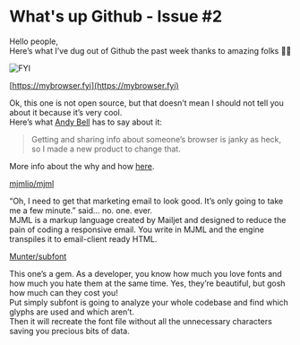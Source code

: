 # What's up Github - Issue #2

Hello people,  
Here’s what I’ve dug out of Github the past week thanks to amazing folks 👏👏

![FYI](https://s3.amazonaws.com/revue/items/images/003/243/725/mail/DienapdW4AAhOFv.jpg?1532269647)

[https://mybrowser.fyi](https://mybrowser.fyi)

Ok, this one is not open source, but that doesn’t mean I should not tell you about it because it’s very cool.  
Here’s what [Andy Bell](https://twitter.com/hankchizljaw) has to say about it:

> Getting and sharing info about someone’s browser is janky as heck, so I made a new product to change that.

More info about the why and how [here](https://hankchizljaw.io/wrote/introducing-my-browser).

[mjmlio/mjml](https://github.com/mjmlio/mjml)

“Oh, I need to get that marketing email to look good. It’s only going to take me a few minute.” said… no. one. ever.  
MJML is a markup language created by Mailjet and designed to reduce the pain of coding a responsive email. You write in MJML and the engine transpiles it to email-client ready HTML.

[Munter/subfont](https://github.com/Munter/subfont)

This one’s a gem. As a developer, you know how much you love fonts and how much you hate them at the same time. Yes, they’re beautiful, but gosh how much can they cost you!  
Put simply subfont is going to analyze your whole codebase and find which glyphs are used and which aren’t.  
Then it will recreate the font file without all the unnecessary characters saving you precious bits of data.
